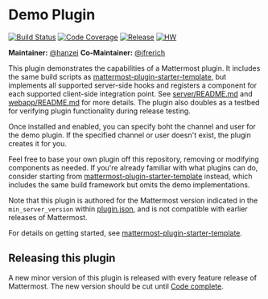 # Demo Plugin

[![Build Status](https://img.shields.io/circleci/project/github/mattermost/mattermost-plugin-demo/master.svg)](https://circleci.com/gh/mattermost/mattermost-plugin-demo)
[![Code Coverage](https://img.shields.io/codecov/c/github/mattermost/mattermost-plugin-demo/master.svg)](https://codecov.io/gh/mattermost/mattermost-plugin-demo)
[![Release](https://img.shields.io/github/v/release/mattermost/mattermost-plugin-demo)](https://github.com/mattermost/mattermost-plugin-demo/releases/latest)
[![HW](https://img.shields.io/github/issues/mattermost/mattermost-plugin-demo/Up%20For%20Grabs?color=dark%20green&label=Help%20Wanted)](https://github.com/mattermost/mattermost-plugin-demo/issues?q=is%3Aissue+is%3Aopen+sort%3Aupdated-desc+label%3A%22Up+For+Grabs%22+label%3A%22Help+Wanted%22)

**Maintainer:** [@hanzei](https://github.com/hanzei)
**Co-Maintainer:** [@jfrerich](https://github.com/jfrerich)

This plugin demonstrates the capabilities of a Mattermost plugin. It includes the same build scripts as [mattermost-plugin-starter-template](https://github.com/mattermost/mattermost-plugin-starter-template), but implements all supported server-side hooks and registers a component for each supported client-side integration point. See [server/README.md](server/README.md) and [webapp/README.md](webapp/README.md) for more details. The plugin also doubles as a testbed for verifying plugin functionality during release testing.

Once installed and enabled, you can specify boht the channel and user for the demo plugin. If the specified channel or user doesn't exist, the plugin creates it for you.

Feel free to base your own plugin off this repository, removing or modifying components as needed. If you're already familiar with what plugins can do, consider starting from [mattermost-plugin-starter-template](https://github.com/mattermost/mattermost-plugin-starter-template) instead, which includes the same build framework but omits the demo implementations.

Note that this plugin is authored for the Mattermost version indicated in the `min_server_version` within [plugin.json](https://github.com/mattermost/mattermost-plugin-demo/blob/master/plugin.json), and is not compatible with earlier releases of Mattermost.

For details on getting started, see [mattermost-plugin-starter-template](https://github.com/mattermost/mattermost-plugin-starter-template).

## Releasing this plugin

A new minor version of this plugin is released with every feature release of Mattermost. The new version should be cut until [Code complete](https://docs.mattermost.com/process/feature-release.html#f-t-minus-14-working-days-code-complete).
